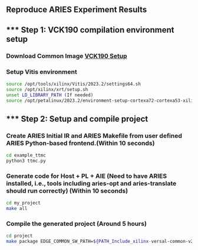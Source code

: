 ##  Reproduce ARIES Experiment Results

## *** Step 1: VCK190 compilation environment setup 

### Download Common Image [VCK190 Setup](../utils/README.md#-vck190-setup)

### Setup Vitis environment
```sh 
source /opt/tools/xilinx/Vitis/2023.2/settings64.sh
source /opt/xilinx/xrt/setup.sh
unset LD_LIBRARY_PATH (If needed)
source /opt/petalinux/2023.2/environment-setup-cortexa72-cortexa53-xilinx-linux
```

## ***  Step 2: Setup and compile project

### Create ARIES Initial IR and ARIES Makefile from user defined ARIES Python-based frontend.(Within 10 seconds)
```sh
cd example_ttmc
python3 ttmc.py
```

### Generate code for Host + PL + AIE (Need to have ARIES installed, i.e.,  tools including aries-opt and aries-translate should run correctly) (Within 10 seconds)
```sh
cd my_project
make all
```

### Compile the generated project (Around 5 hours)
```sh
cd project
make package EDGE_COMMON_SW_PATH=${PATH_Include_xilinx-versal-common-v2023.2}
```